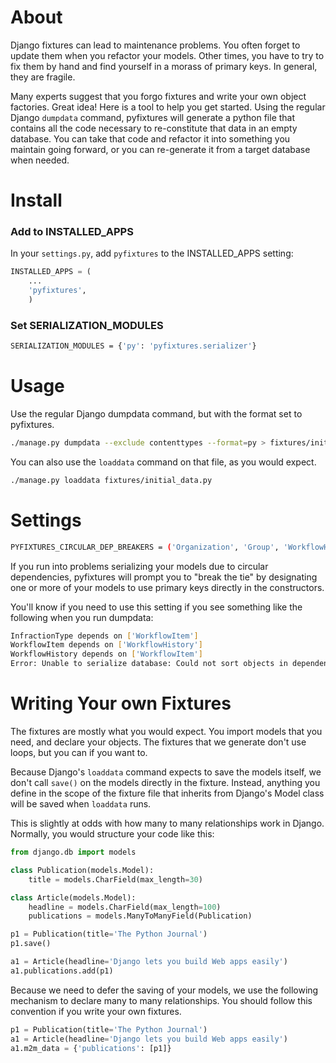 # About

Django fixtures can lead to maintenance problems. You often forget to update them when you refactor your models. Other times, you have to try to fix them by hand and find yourself in a morass of primary keys. In general, they are fragile.

Many experts suggest that you forgo fixtures and write your own object factories. Great idea! Here is a tool to help you get started. Using the regular Django `dumpdata` command, pyfixtures will generate a python file that contains all the code necessary to re-constitute that data in an empty database. You can take that code and refactor it into something you maintain going forward, or you can re-generate it from a target database when needed.

# Install

### Add to INSTALLED_APPS

In your `settings.py`, add `pyfixtures` to the INSTALLED_APPS setting:

```python
INSTALLED_APPS = (
    ...
    'pyfixtures',
    )
```

### Set SERIALIZATION_MODULES

```bash
SERIALIZATION_MODULES = {'py': 'pyfixtures.serializer'}
```

# Usage

Use the regular Django dumpdata command, but with the format set to pyfixtures.

```bash
./manage.py dumpdata --exclude contenttypes --format=py > fixtures/initial_data.py
```

You can also use the `loaddata` command on that file, as you would expect.

```bash
./manage.py loaddata fixtures/initial_data.py
```

# Settings

```bash
PYFIXTURES_CIRCULAR_DEP_BREAKERS = ('Organization', 'Group', 'WorkflowHistory')
```

If you run into problems serializing your models due to circular dependencies, pyfixtures will prompt you to "break the tie" by designating one or more of your models to use primary keys directly in the constructors.

You'll know if you need to use this setting if you see something like the following when you run dumpdata:

```bash
InfractionType depends on ['WorkflowItem']
WorkflowItem depends on ['WorkflowHistory']
WorkflowHistory depends on ['WorkflowItem']
Error: Unable to serialize database: Could not sort objects in dependency order, is there a circular dependency?
```

# Writing Your own Fixtures

The fixtures are mostly what you would expect. You import models that you need, and declare your objects. The fixtures that we generate don't use loops, but you can if you want to.

Because Django's `loaddata` command expects to save the models itself, we don't call `save()` on the models directly in the fixture. Instead, anything you define in the scope of the fixture file that inherits from Django's Model class will be saved when `loaddata` runs.

This is slightly at odds with how many to many relationships work in Django. Normally, you would structure your code like this:

```python
from django.db import models

class Publication(models.Model):
    title = models.CharField(max_length=30)

class Article(models.Model):
    headline = models.CharField(max_length=100)
    publications = models.ManyToManyField(Publication)

p1 = Publication(title='The Python Journal')
p1.save()

a1 = Article(headline='Django lets you build Web apps easily')
a1.publications.add(p1)
```

Because we need to defer the saving of your models, we use the following mechanism to declare many to many relationships. You should follow this convention if you write your own fixtures.

```python
p1 = Publication(title='The Python Journal')
a1 = Article(headline='Django lets you build Web apps easily')
a1.m2m_data = {'publications': [p1]}
```

